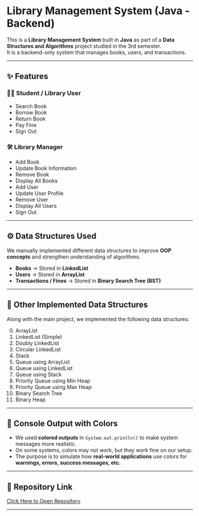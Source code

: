 # Library Management System (Java - Backend)

This is a **Library Management System** built in **Java** as part of a **Data Structures and Algorithms** project studied in the 3rd semester.  
It is a backend-only system that manages books, users, and transactions.  

---

## ✨ Features

### 👨‍🎓 Student / Library User
- Search Book  
- Borrow Book  
- Return Book  
- Pay Fine  
- Sign Out  

### 🛠️ Library Manager
- Add Book  
- Update Book Information  
- Remove Book  
- Display All Books  
- Add User  
- Update User Profile  
- Remove User  
- Display All Users  
- Sign Out  

---

## ⚙️ Data Structures Used
We manually implemented different data structures to improve **OOP concepts** and strengthen understanding of algorithms.  

- **Books** → Stored in **LinkedList**  
- **Users** → Stored in **ArrayList**  
- **Transactions / Fines** → Stored in **Binary Search Tree (BST)**  

---

## 📂 Other Implemented Data Structures
Along with the main project, we implemented the following data structures:

0. ArrayList  
1. LinkedList (Simple)  
2. Doubly LinkedList  
3. Circular LinkedList  
4. Stack  
5. Queue using ArrayList  
6. Queue using LinkedList  
7. Queue using Stack  
8. Priority Queue using Min Heap  
9. Priority Queue using Max Heap  
10. Binary Search Tree  
11. Binary Heap  

---

## 🎨 Console Output with Colors
- We used **colored outputs** in `System.out.println()` to make system messages more realistic.  
- On some systems, colors may not work, but they work fine on our setup.  
- The purpose is to simulate how **real-world applications** use colors for **warnings, errors, success messages, etc.**  

---

## 🔗 Repository Link
[Click Here to Open Repository](#)  

---
